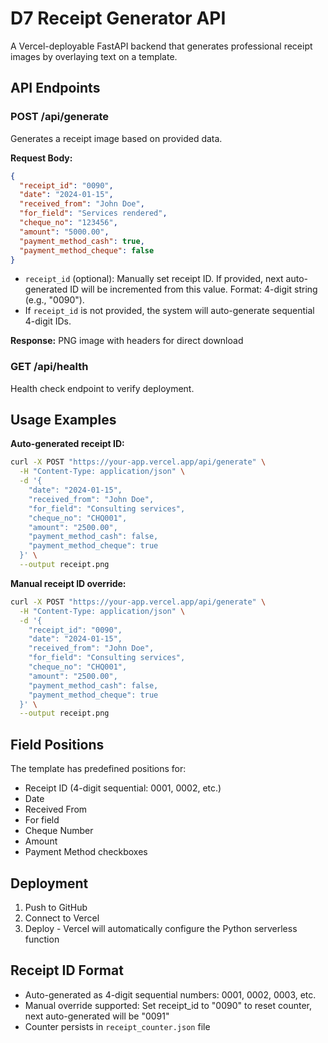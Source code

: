 # D7 Receipt Generator API

A Vercel-deployable FastAPI backend that generates professional receipt images by overlaying text on a template.

## API Endpoints

### POST /api/generate
Generates a receipt image based on provided data.

**Request Body:**
```json
{
  "receipt_id": "0090",
  "date": "2024-01-15",
  "received_from": "John Doe",
  "for_field": "Services rendered",
  "cheque_no": "123456",
  "amount": "5000.00",
  "payment_method_cash": true,
  "payment_method_cheque": false
}
```

- `receipt_id` (optional): Manually set receipt ID. If provided, next auto-generated ID will be incremented from this value. Format: 4-digit string (e.g., "0090").
- If `receipt_id` is not provided, the system will auto-generate sequential 4-digit IDs.

**Response:** PNG image with headers for direct download

### GET /api/health
Health check endpoint to verify deployment.

## Usage Examples

**Auto-generated receipt ID:**
```bash
curl -X POST "https://your-app.vercel.app/api/generate" \
  -H "Content-Type: application/json" \
  -d '{
    "date": "2024-01-15",
    "received_from": "John Doe",
    "for_field": "Consulting services",
    "cheque_no": "CHQ001",
    "amount": "2500.00",
    "payment_method_cash": false,
    "payment_method_cheque": true
  }' \
  --output receipt.png
```

**Manual receipt ID override:**
```bash
curl -X POST "https://your-app.vercel.app/api/generate" \
  -H "Content-Type: application/json" \
  -d '{
    "receipt_id": "0090",
    "date": "2024-01-15",
    "received_from": "John Doe",
    "for_field": "Consulting services",
    "cheque_no": "CHQ001",
    "amount": "2500.00",
    "payment_method_cash": false,
    "payment_method_cheque": true
  }' \
  --output receipt.png
```

## Field Positions

The template has predefined positions for:
- Receipt ID (4-digit sequential: 0001, 0002, etc.)
- Date
- Received From
- For field
- Cheque Number
- Amount
- Payment Method checkboxes

## Deployment

1. Push to GitHub
2. Connect to Vercel
3. Deploy - Vercel will automatically configure the Python serverless function

## Receipt ID Format

- Auto-generated as 4-digit sequential numbers: 0001, 0002, 0003, etc.
- Manual override supported: Set receipt_id to "0090" to reset counter, next auto-generated will be "0091"
- Counter persists in `receipt_counter.json` file